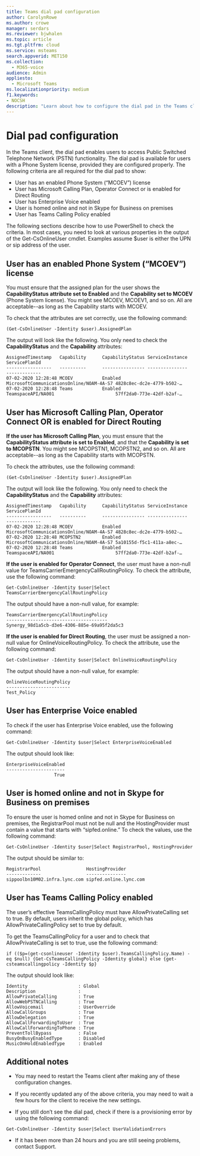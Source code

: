 ```yaml
---
title: Teams dial pad configuration
author: CarolynRowe
ms.author: crowe
manager: serdars
ms.reviewer: bjwhalen
ms.topic: article
ms.tgt.pltfrm: cloud
ms.service: msteams
search.appverid: MET150
ms.collection: 
  - M365-voice
audience: Admin
appliesto: 
  - Microsoft Teams
ms.localizationpriority: medium
f1.keywords:
- NOCSH
description: "Learn about how to configure the dial pad in the Teams client so that users can access Public Switched Telephone Network (PSTN) functionality."
---
```


# Dial pad configuration

In the Teams client, the dial pad enables users to access Public Switched Telephone Network (PSTN) functionality. The dial pad is available for users with a Phone System license, provided they are configured properly. The following criteria are all required for the dial pad to show:

- User has an enabled Phone System (“MCOEV”) license
- User has Microsoft Calling Plan, Operator Connect or is enabled for Direct Routing
- User has Enterprise Voice enabled
- User is homed online and not in Skype for Business on premises
- User has Teams Calling Policy enabled

The following sections describe how to use PowerShell to check the criteria. In most cases, you need to look at various properties in the output of the Get-CsOnlineUser cmdlet. Examples assume $user is either the UPN or sip address of the user.

## User has an enabled Phone System (“MCOEV”) license

You must ensure that the assigned plan for the user shows the **CapabilityStatus attribute set to Enabled** and the **Capability set to MCOEV** (Phone System license). You might see MCOEV, MCOEV1, and so on. All are acceptable--as long as the Capability starts with MCOEV.

To check that the attributes are set correctly, use the following command:

```
(Get-CsOnlineUser -Identity $user).AssignedPlan
```

The output will look like the following. You only need to check the **CapabilityStatus** and the **Capability** attributes:

```
AssignedTimestamp   Capability      CapabilityStatus ServiceInstance                          ServicePlanId
-----------------   ----------      ---------------- ---------------                          -------------
07-02-2020 12:28:48 MCOEV           Enabled          MicrosoftCommunicationsOnline/NOAM-4A-S7 4828c8ec-dc2e-4779-b502-…
07-02-2020 12:28:48 Teams           Enabled          TeamspaceAPI/NA001                       57ff2da0-773e-42df-b2af-…
```


## User has Microsoft Calling Plan, Operator Connect OR is enabled for Direct Routing

**If the user has Microsoft Calling Plan**, you must ensure that the **CapabilityStatus attribute is set to Enabled**, and that the **Capability is set to MCOPSTN**. You might see MCOPSTN1, MCOPSTN2, and so on. All are acceptable--as long as the Capability starts with MCOPSTN.

To check the attributes, use the following command:

```
(Get-CsOnlineUser -Identity $user).AssignedPlan
```

The output will look like the following. You only need to check the **CapabilityStatus** and the **Capability** attributes:

```  
AssignedTimestamp   Capability      CapabilityStatus ServiceInstance                          ServicePlanId
-----------------   ----------      ---------------- ---------------                          -------------
07-02-2020 12:28:48 MCOEV           Enabled          MicrosoftCommunicationsOnline/NOAM-4A-S7 4828c8ec-dc2e-4779-b502-…
07-02-2020 12:28:48 MCOPSTN2        Enabled          MicrosoftCommunicationsOnline/NOAM-4A-S7 5a10155d-f5c1-411a-a8ec-…
07-02-2020 12:28:48 Teams           Enabled          TeamspaceAPI/NA001                       57ff2da0-773e-42df-b2af-…
```
**If the user is enabled for Operator Connect**, the user must have a non-null value for TeamsCarrierEmergencyCallRoutingPolicy. To check the attribute, use the following command:
  
```
Get-CsOnlineUser -Identity $user|Select TeamsCarrierEmergencyCallRoutingPolicy
```

The output should have a non-null value, for example:

```
TeamsCarrierEmergencyCallRoutingPolicy
--------------------------------------
Synergy_98d1a5cb-d3e6-4306-885e-69a95f2da5c3
```

**If the user is enabled for Direct Routing**, the user must be assigned a non-null value for OnlineVoiceRoutingPolicy. To check the attribute, use the following command:
  
```
Get-CsOnlineUser -Identity $user|Select OnlineVoiceRoutingPolicy 
```

The output should have a non-null value, for example:

```
OnlineVoiceRoutingPolicy
------------------------
Test_Policy
```

## User has Enterprise Voice enabled

To check if the user has Enterprise Voice enabled, use the following command:

```
Get-CsOnlineUser -Identity $user|Select EnterpriseVoiceEnabled
```

The output should look like:

```
EnterpriseVoiceEnabled
----------------------
                  True

```
 
## User is homed online and not in Skype for Business on premises

To ensure the user is homed online and not in Skype for Business on premises, the RegistrarPool must not be null and the HostingProvider must contain a value that starts with “sipfed.online.”  To check the values, use the following command:

```
Get-CsOnlineUser -Identity $user|Select RegistrarPool, HostingProvider
```

The output should be similar to:

```
RegistrarPool                 HostingProvider
-------------                 ---------------
sippoolbn10M02.infra.lync.com sipfed.online.lync.com
```

## User has Teams Calling Policy enabled

The user’s effective TeamsCallingPolicy must have AllowPrivateCalling set to true.  By default, users inherit the global policy, which has AllowPrivateCallingPolicy set to true by default.

To get the TeamsCallingPolicy for a user and to check that AllowPrivateCalling is set to true, use the following command:

```
if (($p=(get-csonlineuser -Identity $user).TeamsCallingPolicy.Name) -eq $null) {Get-CsTeamsCallingPolicy -Identity global} else {get-csteamscallingpolicy -Identity $p}
```

The output should look like:

```
Identity                   : Global
Description                :
AllowPrivateCalling        : True
AllowWebPSTNCalling        : True
AllowVoicemail             : UserOverride
AllowCallGroups            : True
AllowDelegation            : True
AllowCallForwardingToUser  : True
AllowCallForwardingToPhone : True
PreventTollBypass          : False
BusyOnBusyEnabledType      : Disabled
MusicOnHoldEnabledType     : Enabled
``` 

## Additional notes

-	You may need to restart the Teams client after making any of these configuration changes.

-	If you recently updated any of the above criteria, you may need to wait a few hours for the client to receive the new settings.

-	If you still don’t see the dial pad, check if there is a provisioning error by using the following command:

  ```
  Get-CsOnlineUser -Identity $user|Select UserValidationErrors
  ```

-	 If it has been more than 24 hours and you are still seeing problems, contact Support.


